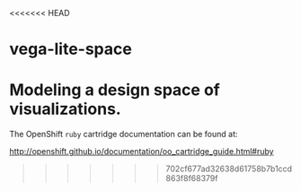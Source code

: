 <<<<<<< HEAD
# vega-lite-space
Modeling a design space of visualizations.
=======
The OpenShift `ruby` cartridge documentation can be found at:

http://openshift.github.io/documentation/oo_cartridge_guide.html#ruby
>>>>>>> 702cf677ad32638d61758b7b1ccd863f8f68379f
